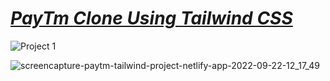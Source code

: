 # _[PayTm Clone Using Tailwind CSS](https://paytm-tailwind-project.netlify.app/)_
![Project 1](https://user-images.githubusercontent.com/91872149/191680176-0024cc22-f91a-4842-bafc-c4dbb07787ac.png)

![screencapture-paytm-tailwind-project-netlify-app-2022-09-22-12_17_49](https://user-images.githubusercontent.com/91872149/191680193-23f884db-6b19-4e62-899f-44addc190d58.png)
